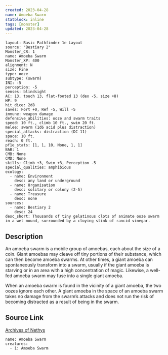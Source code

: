 ```yaml
---
created: 2023-04-28
name: Amoeba Swarm
statblock: inline
tags: [monster]
updated: 2023-04-28
---
```

```statblock
layout: Basic Pathfinder 1e Layout
source: "Bestiary 2"
Monster_CR: 1
name: Amoeba Swarm
Monster_XP: 400
alignment: N
size: Fine
type: ooze
subtype: (swarm)
INI: -5
perception: -5
senses: blindsight
AC: 13, touch 13, flat-footed 13 (dex -5, size +8)
HP: 9
hit_dice: 2d8
saves: Fort +0, Ref -5, Will -5
immune: weapon damage
defensive_abilities: ooze and swarm traits
speed: 10 ft., climb 10 ft., swim 20 ft.
melee: swarm (1d6 acid plus distraction)
special_attacks: distraction (DC 11)
space: 10 ft.
reach: 0 ft.
pf1e_stats: [1, 1, 10, None, 1, 1]
BAB: 1
CMB: None
CMD: None
skills: Climb +3, Swim +3, Perception -5
special_qualities: amphibious
ecology:
  - name: Environment
    desc: any land or underground
  - name: Organisation
    desc: solitary or colony (2-5)
  - name: Treasure
    desc: none
sources:
  - name: Bestiary 2
    desc: 24
desc_short: Thousands of tiny gelatinous clots of animate ooze swarm in a wet mound, surrounded by a cloying stink of rancid vinegar. 
```
## Description
An amoeba swarm is a mobile group of amoebas, each about the size of a coin. Giant amoebas may cleave off tiny portions of their substance, which can then become amoeba swarms. At other times, a giant amoeba can spontaneously transform into a swarm, usually if the giant amoeba is starving or in an area with a high concentration of magic. Likewise, a well-fed amoeba swarm may fuse into a single giant amoeba. 

When an amoeba swarm is found in the vicinity of a giant amoeba, the two oozes ignore each other. A giant amoeba in the space of an amoeba swarm takes no damage from the swarm’s attacks and does not run the risk of becoming distracted as a result of being in the swarm.
## Source Link
[Archives of Nethys](https://aonprd.com/MonsterDisplay.aspx?ItemName=Amoeba%20Swarm)
```encounter-table
name: Amoeba Swarm
creatures:
  - 1: Amoeba Swarm
```
